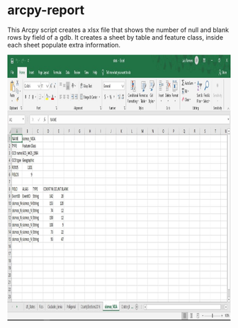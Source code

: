 # arcpy-report

This Arcpy script creates a xlsx file that shows the number of null and blank rows by field of a gdb. It creates a sheet by table and feature class, inside each sheet populate extra information.

<img src="https://github.com/luishromero/arcpy-report/blob/master/report-img.JPG" alt="Report Capture" height="600">
